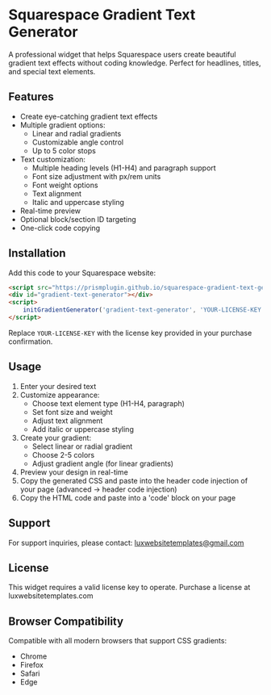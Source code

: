 # Squarespace Gradient Text Generator

A professional widget that helps Squarespace users create beautiful gradient text effects without coding knowledge. Perfect for headlines, titles, and special text elements.

## Features

- Create eye-catching gradient text effects
- Multiple gradient options:
  - Linear and radial gradients
  - Customizable angle control
  - Up to 5 color stops
- Text customization:
  - Multiple heading levels (H1-H4) and paragraph support
  - Font size adjustment with px/rem units
  - Font weight options
  - Text alignment
  - Italic and uppercase styling
- Real-time preview
- Optional block/section ID targeting
- One-click code copying

## Installation

Add this code to your Squarespace website:

```html
<script src="https://prismplugin.github.io/squarespace-gradient-text-generator/widget.js"></script>
<div id="gradient-text-generator"></div>
<script>
    initGradientGenerator('gradient-text-generator', 'YOUR-LICENSE-KEY');
</script>
```

Replace `YOUR-LICENSE-KEY` with the license key provided in your purchase confirmation.

## Usage

1. Enter your desired text
2. Customize appearance:
   - Choose text element type (H1-H4, paragraph)
   - Set font size and weight
   - Adjust text alignment
   - Add italic or uppercase styling
3. Create your gradient:
   - Select linear or radial gradient
   - Choose 2-5 colors
   - Adjust gradient angle (for linear gradients)
4. Preview your design in real-time
5. Copy the generated CSS and paste into the header code injection of your page (advanced -> header code injection)
6. Copy the HTML code and paste into a 'code' block on your page


## Support

For support inquiries, please contact: luxwebsitetemplates@gmail.com

## License

This widget requires a valid license key to operate. Purchase a license at luxwebsitetemplates.com

## Browser Compatibility

Compatible with all modern browsers that support CSS gradients:
- Chrome
- Firefox
- Safari
- Edge
